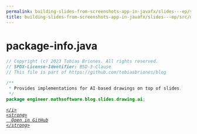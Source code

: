 ```yaml
---
permalink: building-slides-from-screenshots-app-in-javafx/slides---ep/src/main/java/engineer/mathsoftware/blog/slides/drawing/ai/package-info.java.html
title: building-slides-from-screenshots-app-in-javafx/slides---ep/src/main/java/engineer/mathsoftware/blog/slides/drawing/ai/package-info.java
---
```


# package-info.java
```java
// Copyright (c) 2023 Tobias Briones. All rights reserved.
// SPDX-License-Identifier: BSD-3-Clause
// This file is part of https://github.com/tobiasbriones/blog

/**
 * Provides implementations for AI-based drawings on top of slides.
 */
package engineer.mathsoftware.blog.slides.drawing.ai;

```
<div class="social open-gh-btn my-4">
  <a class="btn btn-github" href="https://github.com/tobiasbriones/blog/tree/main/swe/dev/java/javafx/drawing/productivity/building-slides-from-screenshots-app-in-javafx/slides---ep/src/main/java/engineer/mathsoftware/blog/slides/drawing/ai/package-info.java" target="_blank">
    <i class="fab fa-github">
      
    </i>
    <strong>
      Open in GitHub
    </strong>
  </a>
</div>